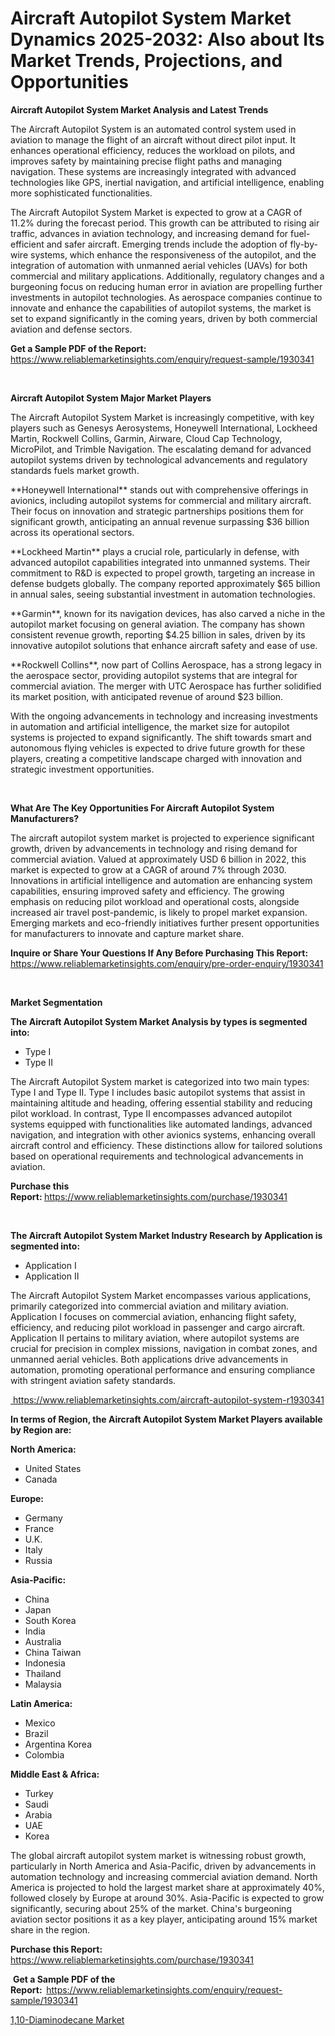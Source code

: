 <p><h1>Aircraft Autopilot System Market Dynamics 2025-2032: Also about Its Market Trends, Projections, and Opportunities</h1></p><p><strong>Aircraft Autopilot System Market Analysis and Latest Trends</strong></p>
<p><p>The Aircraft Autopilot System is an automated control system used in aviation to manage the flight of an aircraft without direct pilot input. It enhances operational efficiency, reduces the workload on pilots, and improves safety by maintaining precise flight paths and managing navigation. These systems are increasingly integrated with advanced technologies like GPS, inertial navigation, and artificial intelligence, enabling more sophisticated functionalities.</p><p>The Aircraft Autopilot System Market is expected to grow at a CAGR of 11.2% during the forecast period. This growth can be attributed to rising air traffic, advances in aviation technology, and increasing demand for fuel-efficient and safer aircraft. Emerging trends include the adoption of fly-by-wire systems, which enhance the responsiveness of the autopilot, and the integration of automation with unmanned aerial vehicles (UAVs) for both commercial and military applications. Additionally, regulatory changes and a burgeoning focus on reducing human error in aviation are propelling further investments in autopilot technologies. As aerospace companies continue to innovate and enhance the capabilities of autopilot systems, the market is set to expand significantly in the coming years, driven by both commercial aviation and defense sectors.</p></p>
<p><strong>Get a Sample PDF of the Report:&nbsp;</strong> <a href="https://www.reliablemarketinsights.com/enquiry/request-sample/1930341?utm_campaign=1894&utm_medium=2&utm_source=Github&utm_content=ia&utm_term=16012025&utm_id=aircraft-autopilot-system">https://www.reliablemarketinsights.com/enquiry/request-sample/1930341</a></p>
<p>&nbsp;</p>
<p><strong>Aircraft Autopilot System Major Market Players</strong></p>
<p><p>The Aircraft Autopilot System Market is increasingly competitive, with key players such as Genesys Aerosystems, Honeywell International, Lockheed Martin, Rockwell Collins, Garmin, Airware, Cloud Cap Technology, MicroPilot, and Trimble Navigation. The escalating demand for advanced autopilot systems driven by technological advancements and regulatory standards fuels market growth.</p><p>**Honeywell International** stands out with comprehensive offerings in avionics, including autopilot systems for commercial and military aircraft. Their focus on innovation and strategic partnerships positions them for significant growth, anticipating an annual revenue surpassing $36 billion across its operational sectors.</p><p>**Lockheed Martin** plays a crucial role, particularly in defense, with advanced autopilot capabilities integrated into unmanned systems. Their commitment to R&D is expected to propel growth, targeting an increase in defense budgets globally. The company reported approximately $65 billion in annual sales, seeing substantial investment in automation technologies.</p><p>**Garmin**, known for its navigation devices, has also carved a niche in the autopilot market focusing on general aviation. The company has shown consistent revenue growth, reporting $4.25 billion in sales, driven by its innovative autopilot solutions that enhance aircraft safety and ease of use.</p><p>**Rockwell Collins**, now part of Collins Aerospace, has a strong legacy in the aerospace sector, providing autopilot systems that are integral for commercial aviation. The merger with UTC Aerospace has further solidified its market position, with anticipated revenue of around $23 billion.</p><p>With the ongoing advancements in technology and increasing investments in automation and artificial intelligence, the market size for autopilot systems is projected to expand significantly. The shift towards smart and autonomous flying vehicles is expected to drive future growth for these players, creating a competitive landscape charged with innovation and strategic investment opportunities.</p></p>
<p>&nbsp;</p>
<p><strong>What Are The Key Opportunities For Aircraft Autopilot System Manufacturers?</strong></p>
<p><p>The aircraft autopilot system market is projected to experience significant growth, driven by advancements in technology and rising demand for commercial aviation. Valued at approximately USD 6 billion in 2022, this market is expected to grow at a CAGR of around 7% through 2030. Innovations in artificial intelligence and automation are enhancing system capabilities, ensuring improved safety and efficiency. The growing emphasis on reducing pilot workload and operational costs, alongside increased air travel post-pandemic, is likely to propel market expansion. Emerging markets and eco-friendly initiatives further present opportunities for manufacturers to innovate and capture market share.</p></p>
<p><strong>Inquire or Share Your Questions If Any Before Purchasing This Report:</strong> <a href="https://www.reliablemarketinsights.com/enquiry/pre-order-enquiry/1930341?utm_campaign=1894&utm_medium=2&utm_source=Github&utm_content=ia&utm_term=16012025&utm_id=aircraft-autopilot-system">https://www.reliablemarketinsights.com/enquiry/pre-order-enquiry/1930341</a></p>
<p>&nbsp;</p>
<p><strong>Market Segmentation</strong></p>
<p><strong>The Aircraft Autopilot System Market Analysis by types is segmented into:</strong></p>
<p><ul><li>Type I</li><li>Type II</li></ul></p>
<p><p>The Aircraft Autopilot System market is categorized into two main types: Type I and Type II. Type I includes basic autopilot systems that assist in maintaining altitude and heading, offering essential stability and reducing pilot workload. In contrast, Type II encompasses advanced autopilot systems equipped with functionalities like automated landings, advanced navigation, and integration with other avionics systems, enhancing overall aircraft control and efficiency. These distinctions allow for tailored solutions based on operational requirements and technological advancements in aviation.</p></p>
<p><strong>Purchase this Report:&nbsp;</strong><a href="https://www.reliablemarketinsights.com/purchase/1930341?utm_campaign=1894&utm_medium=2&utm_source=Github&utm_content=ia&utm_term=16012025&utm_id=aircraft-autopilot-system">https://www.reliablemarketinsights.com/purchase/1930341</a></p>
<p>&nbsp;</p>
<p><strong>The Aircraft Autopilot System Market Industry Research by Application is segmented into:</strong></p>
<p><ul><li>Application I</li><li>Application II</li></ul></p>
<p><p>The Aircraft Autopilot System Market encompasses various applications, primarily categorized into commercial aviation and military aviation. Application I focuses on commercial aviation, enhancing flight safety, efficiency, and reducing pilot workload in passenger and cargo aircraft. Application II pertains to military aviation, where autopilot systems are crucial for precision in complex missions, navigation in combat zones, and unmanned aerial vehicles. Both applications drive advancements in automation, promoting operational performance and ensuring compliance with stringent aviation safety standards.</p></p>
<p><a href="https://www.reliablemarketinsights.com/aircraft-autopilot-system-r1930341?utm_campaign=1894&utm_medium=2&utm_source=Github&utm_content=ia&utm_term=16012025&utm_id=aircraft-autopilot-system">&nbsp;https://www.reliablemarketinsights.com/aircraft-autopilot-system-r1930341</a></p>
<p><strong>In terms of Region, the Aircraft Autopilot System Market Players available by Region are:</strong></p>
<p>
    <p> <strong> North America: </strong>
        <ul>
            <li>United States</li>
            <li>Canada</li>
        </ul>
        </p> 
    <p> <strong> Europe: </strong>
        <ul>
            <li>Germany</li>
            <li>France</li>
            <li>U.K.</li>
            <li>Italy</li>
            <li>Russia</li>
        </ul>
        </p> 
    <p> <strong> Asia-Pacific: </strong>
        <ul>
            <li>China</li>
            <li>Japan</li>
            <li>South Korea</li>
            <li>India</li>
            <li>Australia</li>
            <li>China Taiwan</li>
            <li>Indonesia</li>
            <li>Thailand</li>
            <li>Malaysia</li>
        </ul>
        </p> 
    <p> <strong> Latin America: </strong>
        <ul>
            <li>Mexico</li>
            <li>Brazil</li>
            <li>Argentina Korea</li>
            <li>Colombia</li>
        </ul>
        </p> 
    <p> <strong> Middle East & Africa: </strong>
        <ul>
            <li>Turkey</li>
            <li>Saudi</li>
            <li>Arabia</li>
            <li>UAE</li>
            <li>Korea</li>
        </ul>
    </p>
    </p>
<p><p>The global aircraft autopilot system market is witnessing robust growth, particularly in North America and Asia-Pacific, driven by advancements in automation technology and increasing commercial aviation demand. North America is projected to hold the largest market share at approximately 40%, followed closely by Europe at around 30%. Asia-Pacific is expected to grow significantly, securing about 25% of the market. China's burgeoning aviation sector positions it as a key player, anticipating around 15% market share in the region.</p></p>
<p><strong>Purchase this Report: </strong><a href="https://www.reliablemarketinsights.com/purchase/1930341?utm_campaign=1894&utm_medium=2&utm_source=Github&utm_content=ia&utm_term=16012025&utm_id=aircraft-autopilot-system">https://www.reliablemarketinsights.com/purchase/1930341</a></p>
<p>&nbsp;<strong>Get a Sample PDF of the Report:&nbsp;&nbsp;</strong><a href="https://www.reliablemarketinsights.com/enquiry/request-sample/1930341?utm_campaign=1894&utm_medium=2&utm_source=Github&utm_content=ia&utm_term=16012025&utm_id=aircraft-autopilot-system">https://www.reliablemarketinsights.com/enquiry/request-sample/1930341</a></p>
<p><strong></strong></p>
<p><p><a href="https://github.com/marloy8/Market-Research-Report-List-6/blob/main/110-diaminodecane-market.md?utm_campaign=1894&utm_medium=2&utm_source=Github&utm_content=ia&utm_term=16012025&utm_id=aircraft-autopilot-system">1,10-Diaminodecane Market</a></p></p>